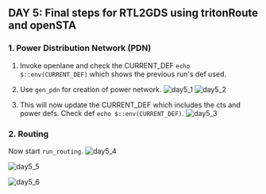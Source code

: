 ## DAY 5: Final steps for RTL2GDS using tritonRoute and openSTA

### 1. Power Distribution Network (PDN)

1. Invoke openlane and check the CURRENT_DEF `echo $::env(CURRENT_DEF)` which shows the previous run's def used.
2. Use `gen_pdn` for creation of power network.
![day5_1](https://github.com/Hitesh2598/VSD-SOC-Design-Workshop-2-Week-/assets/108817818/a59faa69-3e79-452b-be33-3a02014f3ee7)
![day5_2](https://github.com/Hitesh2598/VSD-SOC-Design-Workshop-2-Week-/assets/108817818/3d7f27d7-4985-42bf-9162-7bf4877fe61d)


3. This will now update the CURRENT_DEF which includes the cts and power defs. Check def `echo $::env(CURRENT_DEF)`.
![day5_3](https://github.com/Hitesh2598/VSD-SOC-Design-Workshop-2-Week-/assets/108817818/d8a1ed9e-e458-48d0-9246-0cb6f7c4a5cf)

### 2. Routing

 Now start `run_routing`. 
![day5_4](https://github.com/Hitesh2598/VSD-SOC-Design-Workshop-2-Week-/assets/108817818/42a407b7-215b-4b34-9327-49152f610774)

![day5_5](https://github.com/Hitesh2598/VSD-SOC-Design-Workshop-2-Week-/assets/108817818/bf9dba6d-b0dd-4288-b64f-d11d2fcf26b6)

![day5_6](https://github.com/Hitesh2598/VSD-SOC-Design-Workshop-2-Week-/assets/108817818/cc81f4bf-5aeb-4cab-9f2b-5c57a5ca5038)

